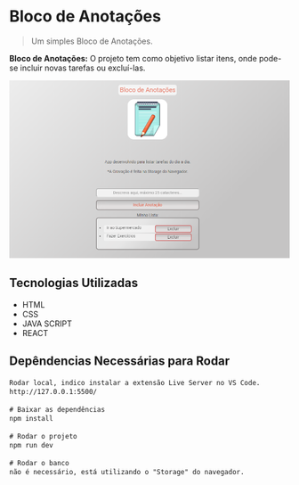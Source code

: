 # Bloco de Anotações
> Um simples Bloco de Anotações.

**Bloco de Anotações:** O projeto tem como objetivo listar itens, onde pode-se incluir novas tarefas ou excluí-las.

![home page](https://github.com/willgoncalvescruz/bloco-de-notas/blob/master/bloco-de-notas-home.png)

## Tecnologias Utilizadas
- HTML
- CSS
- JAVA SCRIPT
- REACT

## Depêndencias Necessárias para Rodar
```sl
Rodar local, indico instalar a extensão Live Server no VS Code.
http://127.0.0.1:5500/

# Baixar as dependências
npm install

# Rodar o projeto
npm run dev

# Rodar o banco
não é necessário, está utilizando o "Storage" do navegador.
```
